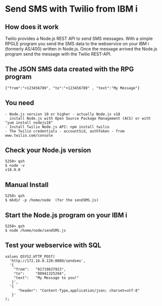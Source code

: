 # Send SMS with Twilio from IBM i

## How does it work

Twilio provides a Node.js REST API to send SMS messages. With a simple RPGLE program you send the SMS data to the webservice on your IBM i (formerly AS/400) written in Node.js. Once the message arrived the Node.js program send the message with the Twilio REST-API.

## The JSON SMS data created with the RPG program
```
{"from":"+123456789", "to":"+123456789" , "text":"My Message"}
```
## You need
```
- Node.js version 10 or higher - actually Node.js v18 
  install Node.js with Open Source Package Management (ACS) or with "yum install nodejs18"
- Install Twilio Node.js API: npm install twilio
- The Twilio credentials - accountSid, authToken - from www.twilio.com/console
```
## Check your Node.js version
```
5250> qsh
$ node -v
v18.0.0   
```
## Manual Install
```
5250> qsh
$ mkdir -p /home/node  (for the sendSMS.js)
```
## Start the Node.js program on your IBM i
```
5250> qsh
$ node /home/node/sendSMS.js
```
## Test your webservice with SQL
```
values QSYS2.HTTP_POST(
  'http://172.16.0.120:8080/sendsms',
  '{
    "from":   "01719637923",
    "to":     "08941325294",
    "text":   "My Message to you!"
   }',
  '{
      "header": "Content-Type,application/json; charset=utf-8"      
   }'
);
```
